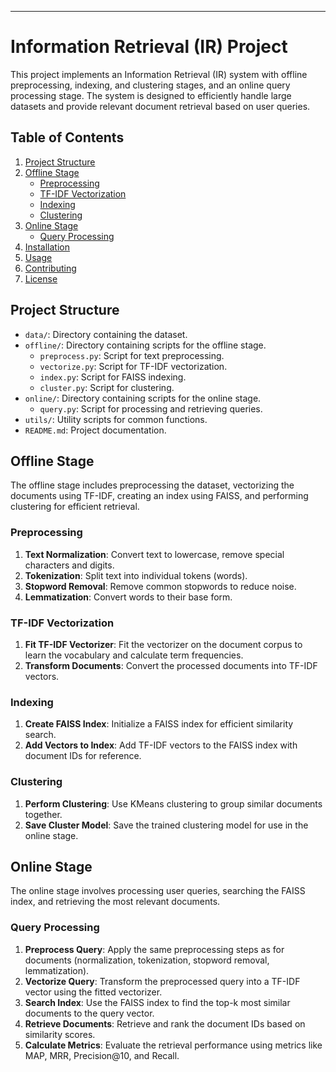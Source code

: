 
---

# Information Retrieval (IR) Project

This project implements an Information Retrieval (IR) system with offline preprocessing, indexing, and clustering stages, and an online query processing stage. The system is designed to efficiently handle large datasets and provide relevant document retrieval based on user queries.

## Table of Contents
1. [Project Structure](#project-structure)
2. [Offline Stage](#offline-stage)
    - [Preprocessing](#preprocessing)
    - [TF-IDF Vectorization](#tf-idf-vectorization)
    - [Indexing](#indexing)
    - [Clustering](#clustering)
3. [Online Stage](#online-stage)
    - [Query Processing](#query-processing)
4. [Installation](#installation)
5. [Usage](#usage)
6. [Contributing](#contributing)
7. [License](#license)

## Project Structure

- `data/`: Directory containing the dataset.
- `offline/`: Directory containing scripts for the offline stage.
  - `preprocess.py`: Script for text preprocessing.
  - `vectorize.py`: Script for TF-IDF vectorization.
  - `index.py`: Script for FAISS indexing.
  - `cluster.py`: Script for clustering.
- `online/`: Directory containing scripts for the online stage.
  - `query.py`: Script for processing and retrieving queries.
- `utils/`: Utility scripts for common functions.
- `README.md`: Project documentation.

## Offline Stage

The offline stage includes preprocessing the dataset, vectorizing the documents using TF-IDF, creating an index using FAISS, and performing clustering for efficient retrieval.

### Preprocessing

1. **Text Normalization**: Convert text to lowercase, remove special characters and digits.
2. **Tokenization**: Split text into individual tokens (words).
3. **Stopword Removal**: Remove common stopwords to reduce noise.
4. **Lemmatization**: Convert words to their base form.

### TF-IDF Vectorization

1. **Fit TF-IDF Vectorizer**: Fit the vectorizer on the document corpus to learn the vocabulary and calculate term frequencies.
2. **Transform Documents**: Convert the processed documents into TF-IDF vectors.

### Indexing

1. **Create FAISS Index**: Initialize a FAISS index for efficient similarity search.
2. **Add Vectors to Index**: Add TF-IDF vectors to the FAISS index with document IDs for reference.

### Clustering

1. **Perform Clustering**: Use KMeans clustering to group similar documents together.
2. **Save Cluster Model**: Save the trained clustering model for use in the online stage.

## Online Stage

The online stage involves processing user queries, searching the FAISS index, and retrieving the most relevant documents.

### Query Processing

1. **Preprocess Query**: Apply the same preprocessing steps as for documents (normalization, tokenization, stopword removal, lemmatization).
2. **Vectorize Query**: Transform the preprocessed query into a TF-IDF vector using the fitted vectorizer.
3. **Search Index**: Use the FAISS index to find the top-k most similar documents to the query vector.
4. **Retrieve Documents**: Retrieve and rank the document IDs based on similarity scores.
5. **Calculate Metrics**: Evaluate the retrieval performance using metrics like MAP, MRR, Precision@10, and Recall.
